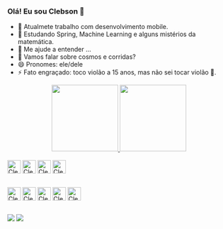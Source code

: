 ### Olá! Eu sou Clebson 👋

- 🔭 Atualmete trabalho com desenvolvimento mobile.
- 🌱 Estudando Spring, Machine Learning e alguns mistérios da matemática.
- 🤔 Me ajude a entender  ...
- 💬 Vamos falar sobre cosmos e corridas?
- 😄 Pronomes: ele/dele
- ⚡ Fato engraçado: toco violão a 15 anos, mas não sei tocar violão 🎸.

<div align="center">
  <a href="https://github.com/clebemachado">
  <img height="150em" src="https://github-readme-stats.vercel.app/api?username=clebemachado&show_icons=true&theme=dracula&include_all_commits=true&count_private=true"/>
  <img height="150em" src="https://github-readme-stats.vercel.app/api/top-langs/?username=clebemachado&layout=compact&langs_count=7&theme=dracula"/></a>
</div>
  
<div style="display: inline_block"><br>
  <img align="center" alt="Cleber-FLUTTER"  height="30" max-width: 100%; src="https://user-images.githubusercontent.com/66011013/140328498-d3617f1e-9b40-41b8-a15a-3c2d3eab1f2e.jpg">
  <img align="center" alt="Cleber-DART" height="30" max-width: 100%; src="https://user-images.githubusercontent.com/66011013/140328409-5fc567ce-1e08-44dd-ae27-364ca82b41eb.png">
  <img align="center" alt="Cleber-JAVA" height="30" max-width: 100%; src="https://camo.githubusercontent.com/771cc18a712bf9edb0925a86164c34b0d803c4d9177dd4467eff7b777109c723/68747470733a2f2f696d672e736869656c64732e696f2f62616467652f4a6176612d4544384230303f7374796c653d666f722d7468652d6261646765266c6f676f3d6a617661266c6f676f436f6c6f723d7768697465">
  <img align="center" alt="Cleber-Python" height="30" max-width: 100%; src="https://camo.githubusercontent.com/c676b5f90a1650624a0a9832d7954edda1db39ad3347d90c8c51e88ff2f92252/68747470733a2f2f696d672e736869656c64732e696f2f62616467652f507974686f6e2d4646443433423f7374796c653d666f722d7468652d6261646765266c6f676f3d707974686f6e266c6f676f436f6c6f723d6461726b677265656e">
</div>

 <div style="display: inline_block"><br>
  <p>
  <img align="center" alt="Cleber-FLUTTER" height="30" max-width: 100%; src="https://camo.githubusercontent.com/b250c050f7ca2b17da84ca46f015c6ee87d709380ae354cbb5cc60e3f2156118/68747470733a2f2f696d672e736869656c64732e696f2f62616467652f506f737467726553514c2d3032324135463f7374796c653d666c6174266c6f676f3d706f737467726573716c">
  <img align="center" alt="Cleber-DART" height="30" max-width: 100%; src="https://camo.githubusercontent.com/bfdf688a2fb246b81335cca780cb3c925ac05dd6b78b5e219de8817f8789cf43/68747470733a2f2f696d672e736869656c64732e696f2f62616467652f4d7953514c2d3032324135463f7374796c653d666c6174266c6f676f3d6d7973716c">
  <img align="center" alt="Cleber-JAVA" height="30"max-width: 100%;  src="https://camo.githubusercontent.com/ee0ffb9a37b6a8a67c959994575f5085f623a47ff92f63bd64a4f578ba68e51b/68747470733a2f2f696d672e736869656c64732e696f2f62616467652f56697375616c25323053747564696f253230436f64652d3032324135463f7374796c653d666c6174266c6f676f3d76697375616c2d73747564696f2d636f6465">
  <img align="center" alt="Cleber-Python" height="30" max-width: 100%; src="https://camo.githubusercontent.com/eb1721bf7ff6aec69e862c647874269ac3f8e3d76e2bcd572fd4b2f94e8b422a/68747470733a2f2f696d672e736869656c64732e696f2f62616467652f416e64726f696425323053747564696f2d3032324135463f7374796c653d666c6174266c6f676f3d616e64726f69642d73747564696f">
   <img align="center" alt="Cleber-Python" height="30" max-width: 100%; src="https://camo.githubusercontent.com/14209f56173800cdbe8cee8fcdc5e439b4f6fb626ac95e7fd624a73ad6a4f3e7/68747470733a2f2f696d672e736869656c64732e696f2f62616467652f496e74656c696a2d3032324135463f7374796c653d666c6174266c6f676f3d6a6574627261696e73">
  </p>
</div>
 <br/>
<div> 
  <a href = "mailto:clebmachado.em@gmail.com"><img src="https://img.shields.io/badge/-Gmail-%23333?style=for-the-badge&logo=gmail&logoColor=white" target="_blank"></a>
  <a href="https://www.linkedin.com/in/clebson-mendon%C3%A7a-691177195/" target="_blank"><img src="https://img.shields.io/badge/-LinkedIn-%230077B5?style=for-the-badge&logo=linkedin&logoColor=white" target="_blank"></a> 
 
 
</div>
